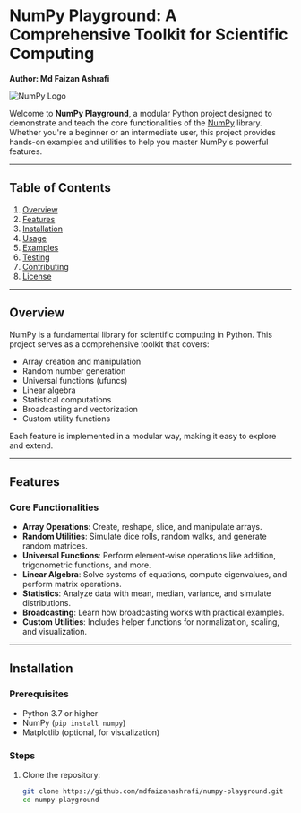 # NumPy Playground: A Comprehensive Toolkit for Scientific Computing
**Author: Md Faizan Ashrafi**

![NumPy Logo](https://numpy.org/images/logo.svg)

Welcome to **NumPy Playground**, a modular Python project designed to demonstrate and teach the core functionalities of the [NumPy](https://numpy.org/) library. Whether you're a beginner or an intermediate user, this project provides hands-on examples and utilities to help you master NumPy's powerful features.

---

## Table of Contents

1. [Overview](#overview)
2. [Features](#features)
3. [Installation](#installation)
4. [Usage](#usage)
5. [Examples](#examples)
6. [Testing](#testing)
7. [Contributing](#contributing)
8. [License](#license)

---

## Overview

NumPy is a fundamental library for scientific computing in Python. This project serves as a comprehensive toolkit that covers:

- Array creation and manipulation
- Random number generation
- Universal functions (ufuncs)
- Linear algebra
- Statistical computations
- Broadcasting and vectorization
- Custom utility functions

Each feature is implemented in a modular way, making it easy to explore and extend.

---

## Features

### Core Functionalities
- **Array Operations**: Create, reshape, slice, and manipulate arrays.
- **Random Utilities**: Simulate dice rolls, random walks, and generate random matrices.
- **Universal Functions**: Perform element-wise operations like addition, trigonometric functions, and more.
- **Linear Algebra**: Solve systems of equations, compute eigenvalues, and perform matrix operations.
- **Statistics**: Analyze data with mean, median, variance, and simulate distributions.
- **Broadcasting**: Learn how broadcasting works with practical examples.
- **Custom Utilities**: Includes helper functions for normalization, scaling, and visualization.

---

## Installation

### Prerequisites
- Python 3.7 or higher
- NumPy (`pip install numpy`)
- Matplotlib (optional, for visualization)

### Steps
1. Clone the repository:
   ```bash
   git clone https://github.com/mdfaizanashrafi/numpy-playground.git
   cd numpy-playground

